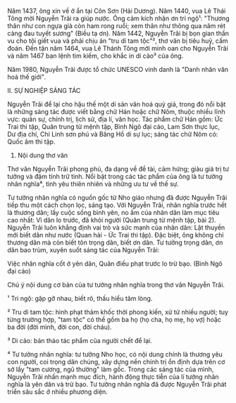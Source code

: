 Năm 1437, ông xin về ở ẩn tại Côn Sơn (Hải Dương). Năm 1440, vua Lê Thái Tông mời Nguyễn Trãi ra giúp nước. Ông cảm kích nhận ơn tri ngộ¹: "Thương thân như con ngựa già còn ham rong ruổi; xem thân như thông qua năm rét càng đau tuyết sương" (Biều tạ ơn). Năm 1442, Nguyễn Trãi bị bọn gian thần vu cho tội giết vua và phải chịu án "tru di tam tộc"², thơ văn bị tiêu huỷ, cấm đoán. Đến tận năm 1464, vua Lê Thánh Tông mới minh oan cho Nguyễn Trãi và năm 1467 ban lệnh tìm kiếm, cho khắc in di cảo³ của ông.

Năm 1980, Nguyễn Trãi được tổ chức UNESCO vinh danh là "Danh nhân văn hoá thế giới".

II. SỰ NGHIỆP SÁNG TÁC

Nguyễn Trãi để lại cho hậu thế một di sản văn hoá quý giá, trong đó nổi bật là những sáng tác được viết bằng chữ Hán hoặc chữ Nôm, thuộc nhiều lĩnh vực: quân sự, chính trị, lịch sử, địa lí, văn học. Tác phẩm chữ Hán gồm: Ức Trai thi tập, Quân trung từ mệnh tập, Bình Ngô đại cáo, Lam Sơn thực lục, Dư địa chí, Chí Linh sơn phú và Băng Hồ di sự lục; sáng tác chữ Nôm có: Quốc âm thi tập.

1. Nội dung thơ văn

Thơ văn Nguyễn Trãi phong phú, đa dạng về đề tài, cảm hứng; giàu giá trị tư tưởng và đậm tính trữ tình. Nổi bật trong các tác phẩm của ông là tư tưởng nhân nghĩa⁴, tình yêu thiên nhiên và những ưu tư về thế sự.

Tư tưởng nhân nghĩa có nguồn gốc từ Nho giáo nhưng đã được Nguyễn Trãi tiếp thu một cách chọn lọc, sáng tạo. Với Nguyễn Trãi, nhân nghĩa trước hết là thương dân; lấy cuộc sống bình yên, no ấm của nhân dân làm mục tiêu cao nhất: Vì dân lo trước, đã khỏi người (Quân trung từ mệnh tập, bài 2). Nguyễn Trãi luôn khẳng định vai trò và sức mạnh của nhân dân: Lật thuyền mới biết dân như nước (Quan hải - Ức Trai thi tập). Đặc biệt, ông không chỉ thương dân mà còn biết tôn trọng dân, biết ơn dân. Tư tưởng trọng dân, ơn dân bao trùm, xuyên suốt sáng tác của Nguyễn Trãi:

Việc nhân nghĩa cốt ở yên dân,
Quân điếu phạt trước lo trừ bạo.
(Bình Ngô đại cáo)

Chú ý nội dung cơ bản của tư tưởng nhân nghĩa trong thơ văn Nguyễn Trãi.

¹ Tri ngộ: gặp gỡ nhau, biết rõ, thấu hiểu tâm lòng.

² Tru di tam tộc: hình phạt thảm khốc thời phong kiến, xử tử nhiều người; tuy từng trường hợp, "tam tộc" có thể gồm ba họ (họ cha, họ mẹ, họ vợ) hoặc ba đời (đời mình, đời con, đời cháu).

³ Di cảo: bản thảo tác phẩm của người chết để lại.

⁴ Tư tưởng nhân nghĩa: tư tưởng Nho học, có nội dung chính là thương yêu con người, coi trọng dân chúng, xây dựng nền chính trị ổn định dựa trên cơ sở lấy "tam cương, ngũ thường" làm gốc. Trong các sáng tác của mình, Nguyễn Trãi nhấn mạnh mục đích, hành động thực tiễn của lí tưởng nhân nghĩa là yên dân và trừ bạo. Tư tưởng nhân nghĩa đã được Nguyễn Trãi phát triển sâu sắc ở nhiều phương diện.